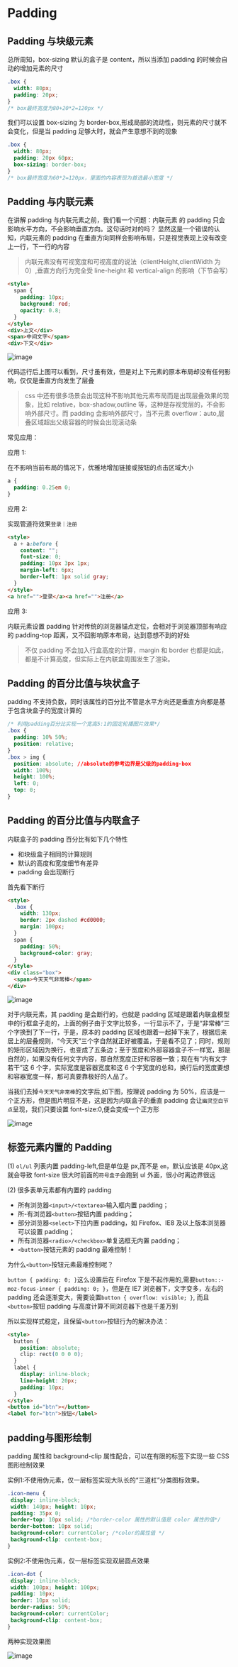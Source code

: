 # Padding

## Padding 与块级元素

总所周知，box-sizing 默认的盒子是 content，所以当添加 padding 的时候会自动的增加元素的尺寸

```css
.box {
  width: 80px;
  padding: 20px;
}
/* box最终宽度为80+20*2=120px */
```

我们可以设置 box-sizing 为 border-box,形成局部的流动性，则元素的尺寸就不会变化，但是当 padding 足够大时，就会产生意想不到的现象

```css
.box {
  width: 80px;
  padding: 20px 60px;
  box-sizing: border-box;
}
/* box最终宽度为60*2=120px，里面的内容表现为首选最小宽度 */
```

## Padding 与内联元素

在讲解 padding 与内联元素之前，我们看一个问题：内联元素
的 padding 只会影响水平方向，不会影响垂直方向。这句话时对的吗？
显然这是一个错误的认知，内联元素的 padding 在垂直方向同样会影响布局，只是视觉表现上没有改变上一行，下一行的内容

> 内联元素没有可视宽度和可视高度的说法（clientHeight,clientWidth 为 0）,垂直方向行为完全受 line-height 和 vertical-align 的影响（下节会写）

```html
<style>
  span {
    padding: 10px;
    background: red;
    opacity: 0.8;
  }
</style>
<div>上文</div>
<span>中间文字</span>
<div>下文</div>
```

![image](../../assets/css/css-world/padding1.png)

代码运行后上图可以看到，尺寸虽有效，但是对上下元素的原本布局却没有任何影响，仅仅是垂直方向发生了层叠

> css 中还有很多场景会出现这种不影响其他元素布局而是出现层叠效果的现象，比如 relative，box-shadow,outline 等，这种是存视觉层的，不会影响外部尺寸。而 padding 会影响外部尺寸，当不元素 overflow：auto,层叠区域超出父级容器的时候会出现滚动条

常见应用：

应用 1:

在不影响当前布局的情况下，优雅地增加链接或按钮的点击区域大小

```css
a {
  padding: 0.25em 0;
}
```

应用 2:

实现管道符效果`登录｜注册`

```html
<style>
  a + a:before {
    content: "";
    font-size: 0;
    padding: 10px 3px 1px;
    margin-left: 6px;
    border-left: 1px solid gray;
  }
</style>
<a href="">登录</a><a href="">注册</a>
```

应用 3:

内联元素设置 padding 针对传统的浏览器锚点定位，会相对于浏览器顶部有响应的 padding-top 距离，又不回影响原本布局，达到意想不到的好处

> 不仅 padding 不会加入行盒高度的计算，margin 和 border 也都是如此，都是不计算高度，但实际上在内联盒周围发生了渲染。

## Padding 的百分比值与块状盒子

padding 不支持负数，同时该属性的百分比不管是水平方向还是垂直方向都是基于包含块盒子的宽度计算的

```css
/* 利用padding百分比实现一个宽高5:1的固定轮播图片效果*/
.box {
  padding: 10% 50%;
  position: relative;
}
.box > img {
  position: absolute; //absolute的参考边界是父级的padding-box
  width: 100%;
  height: 100%;
  left: 0;
  top: 0;
}
```

## Padding 的百分比值与内联盒子

内联盒子的 padding 百分比有如下几个特性

- 和块级盒子相同的计算规则
- 默认的高度和宽度细节有差异
- padding 会出现断行

首先看下断行

```html
<style>
  .box {
    width: 130px;
    border: 2px dashed #cd0000;
    margin: 100px;
  }
  span {
    padding: 50%;
    background-color: gray;
  }
</style>
<div class="box">
  <span>今天天气非常棒</span>
</div>
```

![image](../../assets/css/css-world/padding2.png)

对于内联元素，其 padding 是会断行的，也就是 padding 区域是跟着内联盒模型中的行框盒子走的，上面的例子由于文字比较多，一行显示不了，于是“非常棒”三个字换到了下一行，于是，原本的 padding 区域也跟着一起掉下来了，根据后来居上的层叠规则，“今天天”三个字自然就正好被覆盖，于是看不见了；同时，规则的矩形区域因为换行，也变成了五条边；至于宽度和外部容器盒子不一样宽，那是自然的，如果没有任何文字内容，那自然宽度正好和容器一致；现在有“内有文字若干”这 6 个字，实际宽度是容器宽度和这 6 个字宽度的总和，换行后的宽度要想和容器宽度一样，那可真要靠极好的人品了。

当我们去掉`今天天气非常棒`的文字后,如下图，按理说 padding 为 50%，应该是一个正方形，但是图片明显不是，这是因为内联盒子的垂直 padding 会让`幽灵空白节点`呈现，我们只要设置 font-size:0,便会变成一个正方形

![image](../../assets/css/css-world/padding3.png)

## 标签元素内置的 Padding

(1) `ol/ul` 列表内置 padding-left,但是单位是 px,而不是 `em`，默认应该是 40px,这就会导致 font-size 很大时前面的`符号盒子`会跑到 ul 外面，很小时离边界很远

(2) 很多表单元素都有内置的 padding

- 所有浏览器`<input>/<textarea>`输入框内置 padding；
- 所-有浏览器`<button>`按钮内置 padding；
- 部分浏览器`<select>`下拉内置 padding，如 Firefox、IE8 及以上版本浏览器可以设置 padding；
- 所有浏览器`<radio>/<checkbox>`单复选框无内置 padding；
- `<button>`按钮元素的 padding 最难控制！

为什么`<button>`按钮元素最难控制呢？

`button { padding: 0; }`这么设置后在 Firefox 下是不起作用的,需要`button::-moz-focus-inner { padding: 0; }`，但是在 IE7 浏览器下，文字变多，左右的 padding 还会逐渐变大，需要设置`button { overflow: visible; }`, 而且`<button>`按钮 padding 与高度计算不同浏览器下也是千差万别

所以实现样式稳定，且保留`<button>`按钮行为的解决办法：

```html
<style>
  button {
    position: absolute;
    clip: rect(0 0 0 0);
  }
  label {
    display: inline-block;
    line-height: 20px;
    padding: 10px;
  }
</style>
<button id="btn"></button>
<label for="btn">按钮</label>
```


## padding与图形绘制

padding 属性和 background-clip 属性配合，可以在有限的标签下实现一些 CSS 图形绘制效果

实例1:不使用伪元素，仅一层标签实现大队长的“三道杠”分类图标效果。

```css
.icon-menu { 
 display: inline-block; 
 width: 140px; height: 10px; 
 padding: 35px 0; 
 border-top: 10px solid; /*border-color 属性的默认值是 color 属性的值*/ 
 border-bottom: 10px solid; 
 background-color: currentColor; /*color的属性值 */
 background-clip: content-box; 
}
```

实例2:不使用伪元素，仅一层标签实现双层圆点效果
```css
.icon-dot { 
 display: inline-block; 
 width: 100px; height: 100px; 
 padding: 10px; 
 border: 10px solid; 
 border-radius: 50%; 
 background-color: currentColor; 
 background-clip: content-box; 
}
```

两种实现效果图

![image](../../assets/css/css-world/padding4.png)